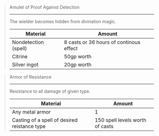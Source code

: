 >Amulet of Proof Against Detection
>
>---
>The wielder becomes hidden from divination magic.
>
>|Material|Amount|
>|---|---|
>|Nondetection (spell)|8 casts or 36 hours of continous effect|
>|Citrine|50gp worth|
>|Silver ingot|20gp worth|


>Armor of Resistance
>
>---
>Resistance to all damage of given type.
> 
>|Material|Amount|
>|---|---|
>|Any metal armor|1|
>|Casting of a spell of desired reistance type|150 spell levels worth of casts|

